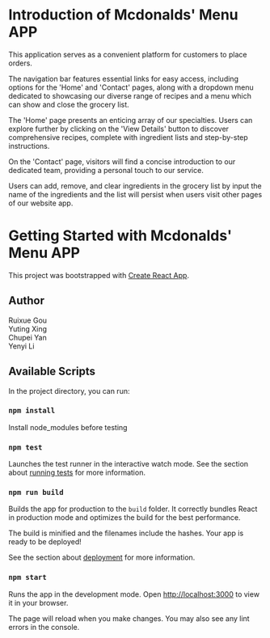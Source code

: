 # Introduction of Mcdonalds' Menu APP
This application serves as a convenient platform for customers to place orders.

The navigation bar features essential links for easy access, including options for the 'Home' and 'Contact' pages, along with a dropdown menu dedicated to showcasing our diverse range of recipes and a menu which can show and close the grocery list.

The 'Home' page presents an enticing array of our specialties. Users can explore further by clicking on the 'View Details' button to discover comprehensive recipes, complete with ingredient lists and step-by-step instructions.

On the 'Contact' page, visitors will find a concise introduction to our dedicated team, providing a personal touch to our service.

Users can add, remove, and clear ingredients in the grocery list by input the name of the ingredients and the list will persist when users visit other pages of our website app.

# Getting Started with Mcdonalds' Menu APP
This project was bootstrapped with [Create React App](https://github.com/facebook/create-react-app).

## Author    
Ruixue Gou  
Yuting Xing  
Chupei Yan        
Yenyi Li   


## Available Scripts

[](https://github.com/cuupuu/cosi-103a/blob/main/README.md#available-scripts)

In the project directory, you can run:

### `npm install`

[](https://github.com/cuupuu/cosi-103a/blob/main/README.md#npm-install)

Install node_modules before testing

### `npm test`

[](https://github.com/cuupuu/cosi-103a/blob/main/README.md#npm-test)

Launches the test runner in the interactive watch mode.
See the section about [running tests](https://facebook.github.io/create-react-app/docs/running-tests) for more information.

### `npm run build`

[](https://github.com/cuupuu/cosi-103a/blob/main/README.md#npm-run-build)

Builds the app for production to the `build` folder.
It correctly bundles React in production mode and optimizes the build for the best performance.

The build is minified and the filenames include the hashes.
Your app is ready to be deployed!

See the section about [deployment](https://facebook.github.io/create-react-app/docs/deployment) for more information.

### `npm start`


Runs the app in the development mode.
Open [http://localhost:3000](http://localhost:3000/) to view it in your browser.

The page will reload when you make changes.
You may also see any lint errors in the console.
